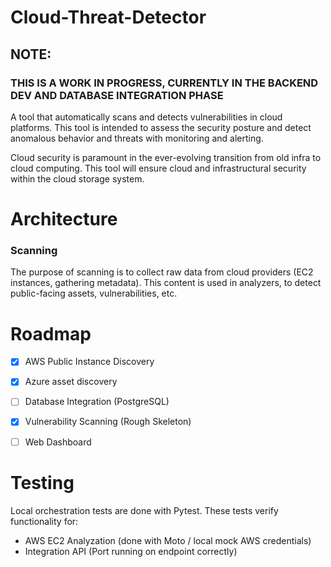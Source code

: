 # Cloud-Threat-Detector

## NOTE: 
### THIS IS A WORK IN PROGRESS, CURRENTLY IN THE BACKEND DEV AND DATABASE INTEGRATION PHASE

A tool that automatically scans and detects vulnerabilities in cloud platforms. This tool is intended to assess the security posture and detect anomalous behavior and threats with monitoring and alerting.

Cloud security is paramount in the ever-evolving transition from old infra to cloud computing. This tool will ensure cloud and infrastructural security within the cloud storage system.

# Architecture

### Scanning

The purpose of scanning is to collect raw data from cloud providers (EC2 instances, gathering metadata). This content is used in analyzers, to detect public-facing assets, vulnerabilities, etc.

# Roadmap
 - [x] AWS Public Instance Discovery
 - [x] Azure asset discovery
 - [ ] Database Integration (PostgreSQL)
 - [x] Vulnerability Scanning (Rough Skeleton)
 - [ ] Web Dashboard


# Testing

Local orchestration tests are done with Pytest. These tests verify functionality for:
- AWS EC2 Analyzation (done with Moto / local mock AWS credentials)
- Integration API (Port running on endpoint correctly)

